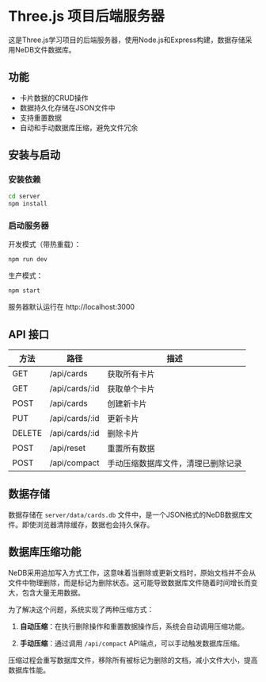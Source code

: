 # Three.js 项目后端服务器

这是Three.js学习项目的后端服务器，使用Node.js和Express构建，数据存储采用NeDB文件数据库。

## 功能

- 卡片数据的CRUD操作
- 数据持久化存储在JSON文件中
- 支持重置数据
- 自动和手动数据库压缩，避免文件冗余

## 安装与启动

### 安装依赖

```bash
cd server
npm install
```

### 启动服务器

开发模式（带热重载）：

```bash
npm run dev
```

生产模式：

```bash
npm start
```

服务器默认运行在 http://localhost:3000

## API 接口

| 方法   | 路径           | 描述         |
|--------|---------------|--------------|
| GET    | /api/cards    | 获取所有卡片   |
| GET    | /api/cards/:id | 获取单个卡片   |
| POST   | /api/cards    | 创建新卡片     |
| PUT    | /api/cards/:id | 更新卡片      |
| DELETE | /api/cards/:id | 删除卡片      |
| POST   | /api/reset    | 重置所有数据    |
| POST   | /api/compact  | 手动压缩数据库文件，清理已删除记录 |

## 数据存储

数据存储在 `server/data/cards.db` 文件中，是一个JSON格式的NeDB数据库文件。即使浏览器清除缓存，数据也会持久保存。

## 数据库压缩功能

NeDB采用追加写入方式工作，这意味着当删除或更新文档时，原始文档并不会从文件中物理删除，而是标记为删除状态。这可能导致数据库文件随着时间增长而变大，包含大量无用数据。

为了解决这个问题，系统实现了两种压缩方式：

1. **自动压缩**：在执行删除操作和重置数据操作后，系统会自动调用压缩功能。

2. **手动压缩**：通过调用 `/api/compact` API端点，可以手动触发数据库压缩。

压缩过程会重写数据库文件，移除所有被标记为删除的文档，减小文件大小，提高数据库性能。 